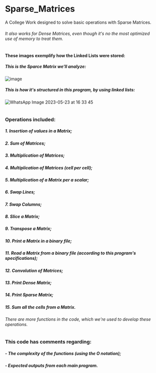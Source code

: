 # Sparse_Matrices
A College Work designed to solve basic operations with Sparse Matrices.
###### *It also works for Dense Matrices, even though it's no the most optimized use of memory to treat them.*

#
#### These images exemplify how the Linked Lists were stored:
##### This is the Sparce Matrix we'll analyze:
![image](https://github.com/atrsp/Sparse_Matrices/assets/117232900/d2260d3c-1304-4f3e-a843-dc4eb0010895)

##### This is how it's structured in this program, by using linked lists:
![WhatsApp Image 2023-05-23 at 16 33 45](https://github.com/atrsp/Sparse_Matrices/assets/117232900/9e81b797-042c-47ce-9a5a-b5532f9b054f)
#
### Operations included:
##### 1. Insertion of values in a Matrix;
##### 2. Sum of Matrices;
##### 3. Multiplication of Matrices;
##### 4. Multiplication of Matrices (cell per cell);
##### 5. Multiplication of a Matrix per a scalar;
##### 6. Swap Lines;
##### 7. Swap Columns;
##### 8. Slice a Matrix;
##### 9. Transpose a Matrix;
##### 10. Print a Matrix in a binary file;
##### 11. Read a Matrix from a binary file (*according to this program's specifications*);
##### 12. Convolution of Matrices;
##### 13. Print Dense Matrix;
##### 14. Print Sparse Matrix;
##### 15. Sum all the cells from a Matrix.

###### *There are more functions in the code, which we're used to develop these operations.*

#
### This code has comments regarding:
##### - The complexity of the functions (using the O notation);
##### - Expected outputs from each main program.
